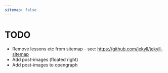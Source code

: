 ```yaml
---
sitemap: false
---
```


# TODO

- Remove lessons etc from sitemap - see: https://github.com/jekyll/jekyll-sitemap
- Add post-images (floated right)
- Add post-images to opengraph
